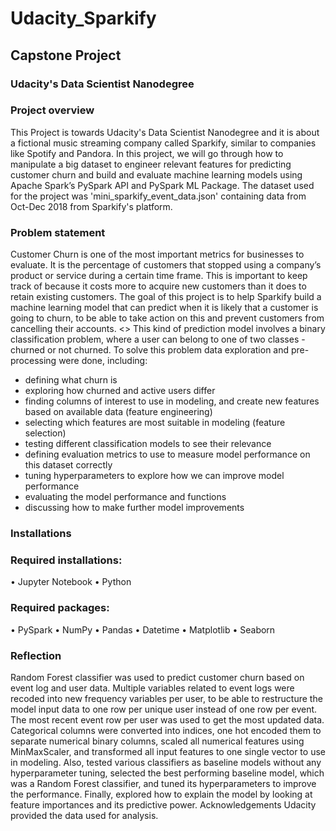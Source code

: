 # Udacity_Sparkify

## Capstone Project
### Udacity's Data Scientist Nanodegree

### Project overview

This Project is towards Udacity's Data Scientist Nanodegree and it is about a fictional music streaming company called Sparkify, similar to companies like Spotify and Pandora. In this project, we will go through how to manipulate a big dataset to engineer relevant features for predicting customer churn and build and evaluate machine learning models using Apache Spark’s PySpark API and PySpark ML Package.
The dataset used for the project was 'mini_sparkify_event_data.json' containing data from Oct-Dec 2018 from Sparkify's platform. 

### Problem statement
Customer Churn is one of the most important metrics for businesses to evaluate. It is the percentage of customers that stopped using a company’s product or service during a certain time frame. 
This is important to keep track of because it costs more to acquire new customers than it does to retain existing customers. The goal of this project is to help Sparkify build a machine learning model that can predict when it is likely that a customer is going to churn, to be able to take action on this and prevent customers from cancelling their accounts. <> This kind of prediction model involves a binary classification problem, where a user can belong to one of two classes - churned or not churned. To solve this problem data exploration and pre-processing were done, including:
*	defining what churn is
*	exploring how churned and active users differ 
*	finding columns of interest to use in modeling, and create new features based on available data (feature engineering)
*	selecting which features are most suitable in modeling (feature selection)
*	testing different classification models to see their relevance
*	defining evaluation metrics to use to measure model performance on this dataset correctly
*	tuning hyperparameters to explore how we can improve model performance
*	evaluating the model performance and functions
*	discussing how to make further model improvements

### Installations

### Required installations:
•	Jupyter Notebook
•	Python 

### Required packages:
•	PySpark
•	NumPy
•	Pandas
•	Datetime
•	Matplotlib
•	Seaborn

### Reflection
Random Forest classifier was used to predict customer churn based on event log and user data.  Multiple variables related to event logs were recoded into new frequency variables per user, to be able to restructure the model input data to one row per unique user instead of one row per event.  The most recent event row per user was used to get the most updated data.  Categorical columns were converted into indices, one hot encoded them to separate numerical binary columns, scaled all numerical features using MinMaxScaler, and transformed all input features to one single vector to use in modeling.  Also, tested various classifiers as baseline models without any hyperparameter tuning, selected the best performing baseline model, which was a Random Forest classifier, and tuned its hyperparameters to improve the performance.  Finally, explored how to explain the model by looking at feature importances and its predictive power.
Acknowledgements
Udacity provided the data used for analysis.
